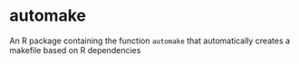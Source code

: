 # automake
An R package containing the function `automake` that automatically creates a makefile based on R dependencies
